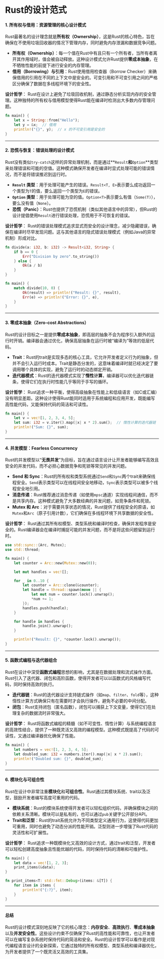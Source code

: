 # Rust的设计范式

#### 1. **所有权与借用：资源管理的核心设计模式**

Rust最著名的设计理念就是**所有权（Ownership）**，这是Rust的核心特色，旨在确保在不使用垃圾回收器的情况下管理内存，同时避免内存泄漏和数据竞争问题。

* **所有权（Ownership）**：每一个值在Rust中有且只有一个所有者，当所有者离开其作用域时，值会被自动释放。这种设计模式允许Rust提供**零成本抽象**，在不牺牲性能的前提下进行安全的内存管理。
* **借用（Borrowing）与引用**：Rust使用借用检查器（Borrow Checker）来确保借用的引用在不同的上下文中是安全的。可变引用和不可变引用之间的严格区分确保了数据在多线程环境下的安全性。

**设计哲学**： Rust在设计上避免了垃圾回收机制，通过静态分析实现内存的安全管理。这种独特的所有权与借用模型使得Rust能在编译时检测出大多数内存管理问题。

```rust
fn main() {
    let x = String::from("Hello");
    let y = &x;  // 借用
    println!("{}", y);  // x 的不可变引用是安全的
}
```

***

#### 2. **恐慌与恢复：错误处理的设计模式**

Rust没有类似`try-catch`这样的异常处理机制，而是通过\*\*`Result`**和**`Option`\*\*类型来处理错误和可能的空值。这种模式确保开发者在编译时显式处理可能的错误情况，而不是将错误推迟到运行时。

* **`Result` 类型**：用于处理可能产生的错误。`Result<T, E>`表示要么成功返回一个类型为`T`的值，要么返回一个类型为`E`的错误。
* **`Option` 类型**：用于处理可能为空的值。`Option<T>`表示要么有值（`Some(T)`），要么没有值（`None`）。
* **恐慌（Panic）**：Rust也提供了恐慌机制（类似其他语言中的异常），但Rust的设计提倡使用`Result`进行错误处理，恐慌用于不可恢复的错误。

**设计哲学**： Rust的错误处理模式追求显式而安全的设计理念，减少隐藏错误，确保在编译时尽早发现问题。这与其他语言的隐式错误处理模式（例如Java的异常机制）形成对比。

```rust
fn divide(a: i32, b: i32) -> Result<i32, String> {
    if b == 0 {
        Err("Division by zero".to_string())
    } else {
        Ok(a / b)
    }
}

fn main() {
    match divide(10, 0) {
        Ok(result) => println!("Result: {}", result),
        Err(e) => println!("Error: {}", e),
    }
}
```

***

#### 3. **零成本抽象（Zero-cost Abstractions）**

Rust的设计目标之一是提供**零成本抽象**，即高层的抽象不会为程序引入额外的运行时开销。编译器会通过优化，确保高层抽象在运行时被“编译为”等效的低层代码。

* **Trait**：Rust的trait是实现多态的核心工具，它允许开发者定义行为的抽象，但并不会引入运行时成本。Trait是静态分发的，这意味着编译时就已经决定了要调用哪个具体的实现，避免了运行时的动态绑定开销。
* **迭代器模式**：Rust的迭代器模式实现了**惰性计算**，编译器可以优化迭代器链条，使得它们在执行时性能几乎等同于手写的循环。

**设计哲学**： Rust追求一种平衡，使得高级抽象在性能上和低级语言（如C或汇编）没有明显差距。这种设计使得Rust能同时适用于系统编程和应用开发，既能编写高性能代码，又能保持代码的简洁和可读性。

```rust
fn main() {
    let v = vec![1, 2, 3, 4, 5];
    let sum: i32 = v.iter().map(|x| x * 2).sum();  // 惰性计算的迭代器链
    println!("Sum: {}", sum);
}
```

***

#### 4. **并发模型：Fearless Concurrency**

Rust的并发模型以“**无畏并发**”为目标，旨在通过语言设计让开发者能够编写高效且安全的并发代码，而不必担心数据竞争和死锁等常见的并发问题。

* **Send 和 Sync**：Rust的所有权和类型系统通过`Send`和`Sync`两个trait来确保线程安全。`Send`表示类型可以在线程间安全地移动，`Sync`表示类型可以被多个线程安全地引用。
* **消息传递**：Rust推荐通过消息传递（如使用`mpsc`通道）实现线程间通信，而不是共享内存。这种模式避免了大多数经典的并发问题，如竞争条件和死锁。
* **Mutex 和 Arc**：对于需要共享状态的情况，Rust提供了线程安全的原语，如`Mutex`和`Arc`（原子引用计数），它们确保在多线程环境下共享数据的安全性。

**设计哲学**： Rust通过其所有权模型、类型系统和编译时检查，确保并发程序是安全的。Rust编译器会在编译时捕捉可能的并发问题，而不是将这些问题留到运行时。

```rust
use std::sync::{Arc, Mutex};
use std::thread;

fn main() {
    let counter = Arc::new(Mutex::new(0));

    let mut handles = vec![];

    for _ in 0..10 {
        let counter = Arc::clone(&counter);
        let handle = thread::spawn(move || {
            let mut num = counter.lock().unwrap();
            *num += 1;
        });
        handles.push(handle);
    }

    for handle in handles {
        handle.join().unwrap();
    }

    println!("Result: {}", *counter.lock().unwrap());
}
```

***

#### 5. **函数式编程与迭代器组合**

Rust在设计中深受**函数式编程**思想的影响，尤其是在数据处理和流式操作方面。Rust引入了迭代器、闭包和高阶函数，使得开发者可以以函数式的风格编写代码，同时保持高效的执行。

* **迭代器链**：Rust的迭代器设计支持链式操作（如`map`、`filter`、`fold`等），这种惰性计算方式确保只有在需要时才会执行操作，避免不必要的中间分配。
* **闭包**：Rust支持闭包（匿名函数），闭包可以捕获上下文变量，使得它们在处理复杂的数据流时非常强大。

**设计哲学**： Rust将函数式编程的精髓（如不可变性、惰性计算）与系统编程语言的高效性结合，提供了一种既灵活又高效的编程模型。这种模式既提高了代码的可读性，又通过编译器优化确保了性能。

```rust
fn main() {
    let numbers = vec![1, 2, 3, 4, 5];
    let doubled_sum: i32 = numbers.iter().map(|x| x * 2).sum();
    println!("Doubled sum: {}", doubled_sum);
}
```

***

#### 6. **模块化与可组合性**

Rust在设计中非常注重**模块化**和**可组合性**。Rust通过其模块系统、trait以及泛型，鼓励开发者编写高度可重用的代码。

* **模块系统**：Rust的模块系统使得开发者可以轻松组织代码，并确保模块之间的依赖关系清晰。模块可以是私有的，也可以通过`pub`关键字公开部分API。
* **Trait和泛型**：Rust的trait系统允许为不同类型定义通用行为，这使得代码更加可重用，同时也避免了动态分派的性能开销。泛型则进一步增强了Rust代码的灵活性和可扩展性。

**设计哲学**： Rust追求一种既模块化又高效的设计方式，通过trait和泛型，开发者可以轻松创建高度抽象且性能优越的代码，同时保持代码的清晰和可维护性。

```rust
fn main() {
    let data = vec![1, 2, 3];
    print_items(&data);
}

fn print_items<T: std::fmt::Debug>(items: &[T]) {
    for item in items {
        println!("{:?}", item);
    }
}
```

***

#### 总结

Rust的设计模式深刻地反映了它的核心理念：**内存安全**、**高效执行**、**零成本抽象**以及**并发安全性**。这些设计约束不仅确保了Rust的高性能和可靠性，也让开发者可以在编写复杂系统时保持代码的简洁和安全。Rust的设计哲学可以看作是对现代编程语言设计的全新探索，它通过独特的所有权模型、类型系统和编译器优化，为开发者提供了一个既灵活又高效的工具集。
